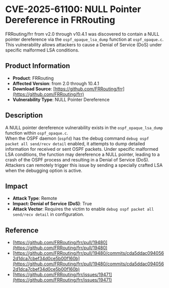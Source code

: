 # CVE-2025-61100: NULL Pointer Dereference in FRRouting

FRRouting/frr from v2.0 through v10.4.1 was discovered to contain a NULL pointer dereference via the `ospf_opaque_lsa_dump` function at `ospf_opaque.c`. This vulnerability allows attackers to cause a Denial of Service (DoS) under specific malformed LSA conditions.

## Product Information
- **Product**: FRRouting
- **Affected Version**: from 2.0 through 10.4.1
- **Download Source**: [https://github.com/FRRouting/frr](https://github.com/FRRouting/frr)
- **Vulnerability Type**: NULL Pointer Dereference

## Description
A NULL pointer dereference vulnerability exists in the `ospf_opaque_lsa_dump` function within `ospf_opaque.c`.  
When the OSPF daemon (`ospfd`) has the debug command `debug ospf packet all send/recv detail` enabled, it attempts to dump detailed information for received or sent OSPF packets. Under specific malformed LSA conditions, the function may dereference a NULL pointer, leading to a crash of the OSPF process and resulting in a Denial of Service (DoS).  
Attackers can remotely trigger this issue by sending a specially crafted LSA when the debugging option is active.

## Impact
- **Attack Type**: Remote  
- **Impact: Denial of Service (DoS)**: True  
- **Attack Vector**: Requires the victim to enable `debug ospf packet all send/recv detail` in configuration.

## Reference
- [https://github.com/FRRouting/frr/pull/19480](https://github.com/FRRouting/frr/pull/19480)
- [https://github.com/FRRouting/frr/pull/19480/commits/cda5ddac0940562d1dca7cbef34d0ce5b00f160b](https://github.com/FRRouting/frr/pull/19480/commits/cda5ddac0940562d1dca7cbef34d0ce5b00f160b)
- [https://github.com/FRRouting/frr/issues/19471](https://github.com/FRRouting/frr/issues/19471)

